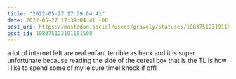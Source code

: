 ```yaml
---
title: "2022-05-27 17:39:04.41"
date: 2022-05-27 17:39:04.41 +00
post_uri: https://mastodon.social/users/gravely/statuses/108375123191181508
post_id: 108375123191181508
---
```

a lot of internet left are real enfant terrible as heck and it is super unfortunate because reading the side of the cereal box that is the TL is how I like to spend some of my leisure time! knock if off!


